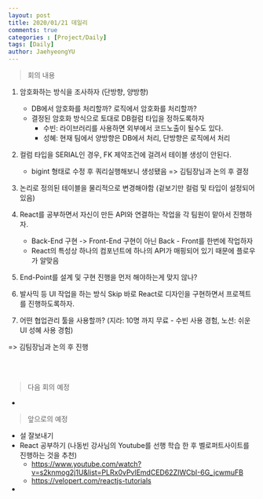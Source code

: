 ```yaml
---
layout: post
title: 2020/01/21 데일리
comments: true
categories : [Project/Daily]
tags: [Daily]
author: JaehyeongYU
---
```


> <subtitle>  회의 내용 </subtitle>

1. 암호화하는 방식을 조사하자 (단방향, 양방향) 
    - DB에서 암호화를 처리할까? 로직에서 암호화를 처리할까? 
    - 결정된 암호화 방식으로 토대로 DB컬럼 타입을 정하도록하자
        - 수빈: 라이브러리를 사용하면 외부에서 코드노출이 될수도 있다.
        - 성혜: 현재 팀에서 양방향은  DB에서 처리, 단방향은 로직에서 처리

2. 컬럼 타입을 SERIAL인 경우, FK 제약조건에 걸려서 테이블 생성이 안된다.
    - bigint 형태로 수정 후 쿼리실행해보니 생성됐음 => 김팀장님과 논의 후 결정

3. 논리로 정의된 테이블을 물리적으로 변경해야함 (겉보기만 컬럼 및 타입이 설정되어있음)

4. React를 공부하면서 자신이 만든 API와 연결하는 작업을 각 팀원이 맡아서 진행하자.

    - Back-End 구현 -> Front-End 구현이 아닌 Back - Front를 한번에 작업하자
    - React의 특성상 하나의 컴포넌트에 하나의 API가 매핑되어 있기 때문에 플로우가 알맞음

5. End-Point를 설계 및 구현 진행을 먼저 해야하는게 맞지 않나?

6. 발사믹 등 UI 작업을 하는 방식 Skip 바로 React로 디자인을 구현하면서 프로젝트를 진행하도록하자.

7. 어떤 협업관리 툴을 사용할까? (지라: 10명 까지 무료 - 수빈 사용 경험, 노션: 쉬운 UI 성혜 사용 경험)

  => 김팀장님과 논의 후 진행

<br>
<br>

> <subtitle>  다음 회의 예정 </subtitle>

- 

> <subtitle>  앞으로의 예정 </subtitle>

- 설 잘보내기
- React 공부하기 (나동빈 강사님의 Youtube를 선행 학습 한 후 벨로퍼트사이트를 진행하는 것을 추천)
  - https://www.youtube.com/watch?v=s2knmog2j1U&list=PLRx0vPvlEmdCED62ZIWCbI-6G_jcwmuFB 
  - https://velopert.com/reactjs-tutorials
- 

<br>
<br>